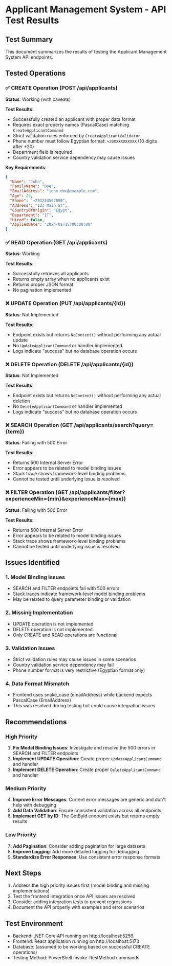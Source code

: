 # Applicant Management System - API Test Results

## Test Summary

This document summarizes the results of testing the Applicant Management System API endpoints.

## Tested Operations

### ✅ CREATE Operation (POST /api/applicants)
**Status**: Working (with caveats)

**Test Results**:
- Successfully created an applicant with proper data format
- Requires exact property names (PascalCase) matching `CreateApplicantCommand`
- Strict validation rules enforced by `CreateApplicantValidator`
- Phone number must follow Egyptian format: `+20XXXXXXXXXX` (10 digits after +20)
- Department field is required
- Country validation service dependency may cause issues

**Key Requirements**:
```json
{
  "Name": "John",
  "FamilyName": "Doe", 
  "EmailAddress": "john.doe@example.com",
  "Age": 25,
  "Phone": "+201234567890",
  "Address": "123 Main St",
  "CountryOfOrigin": "Egypt",
  "Department": "IT",
  "Hired": false,
  "AppliedDate": "2024-01-15T00:00:00"
}
```

### ✅ READ Operation (GET /api/applicants)
**Status**: Working

**Test Results**:
- Successfully retrieves all applicants
- Returns empty array when no applicants exist
- Returns proper JSON format
- No pagination implemented

### ❌ UPDATE Operation (PUT /api/applicants/{id})
**Status**: Not Implemented

**Test Results**:
- Endpoint exists but returns `NoContent()` without performing any actual update
- No `UpdateApplicantCommand` or handler implemented
- Logs indicate "success" but no database operation occurs

### ❌ DELETE Operation (DELETE /api/applicants/{id})
**Status**: Not Implemented

**Test Results**:
- Endpoint exists but returns `NoContent()` without performing any actual deletion
- No `DeleteApplicantCommand` or handler implemented
- Logs indicate "success" but no database operation occurs

### ❌ SEARCH Operation (GET /api/applicants/search?query={term})
**Status**: Failing with 500 Error

**Test Results**:
- Returns 500 Internal Server Error
- Error appears to be related to model binding issues
- Stack trace shows framework-level binding problems
- Cannot be tested until underlying issue is resolved

### ❌ FILTER Operation (GET /api/applicants/filter?experienceMin={min}&experienceMax={max})
**Status**: Failing with 500 Error

**Test Results**:
- Returns 500 Internal Server Error
- Error appears to be related to model binding issues
- Stack trace shows framework-level binding problems
- Cannot be tested until underlying issue is resolved

## Issues Identified

### 1. Model Binding Issues
- SEARCH and FILTER endpoints fail with 500 errors
- Stack traces indicate framework-level model binding problems
- May be related to query parameter binding or validation

### 2. Missing Implementation
- UPDATE operation is not implemented
- DELETE operation is not implemented
- Only CREATE and READ operations are functional

### 3. Validation Issues
- Strict validation rules may cause issues in some scenarios
- Country validation service dependency may fail
- Phone number format is very restrictive (Egyptian format only)

### 4. Data Format Mismatch
- Frontend uses snake_case (emailAddress) while backend expects PascalCase (EmailAddress)
- This was resolved during testing but could cause integration issues

## Recommendations

### High Priority
1. **Fix Model Binding Issues**: Investigate and resolve the 500 errors in SEARCH and FILTER endpoints
2. **Implement UPDATE Operation**: Create proper `UpdateApplicantCommand` and handler
3. **Implement DELETE Operation**: Create proper `DeleteApplicantCommand` and handler

### Medium Priority
4. **Improve Error Messages**: Current error messages are generic and don't help with debugging
5. **Add Data Validation**: Ensure consistent validation across all endpoints
6. **Implement GET by ID**: The GetById endpoint exists but returns empty results

### Low Priority
7. **Add Pagination**: Consider adding pagination for large datasets
8. **Improve Logging**: Add more detailed logging for debugging
9. **Standardize Error Responses**: Use consistent error response formats

## Next Steps

1. Address the high priority issues first (model binding and missing implementations)
2. Test the frontend integration once API issues are resolved
3. Consider adding integration tests to prevent regressions
4. Document the API properly with examples and error scenarios

## Test Environment

- Backend: .NET Core API running on http://localhost:5259
- Frontend: React application running on http://localhost:5173
- Database: (assumed to be working based on successful CREATE operations)
- Testing Method: PowerShell Invoke-RestMethod commands
